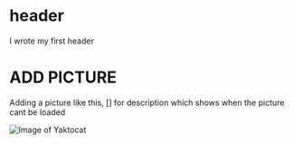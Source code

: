 # header
I wrote my first header
# ADD PICTURE
Adding a picture like this, [] for description which shows when the picture cant be loaded

![Image of Yaktocat](https://octodex.github.com/images/yaktocat.png)
